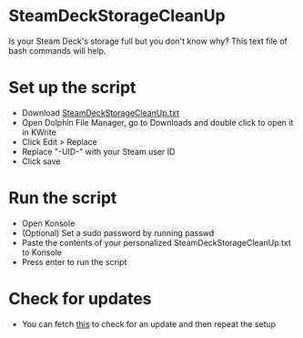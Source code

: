 # SteamDeckStorageCleanUp
Is your Steam Deck's storage full but you don't know why? This text file of bash commands will help.

# Set up the script
- Download [SteamDeckStorageCleanUp.txt](https://github.com/UAWJDASWUI/SteamDeckStorageCleanUp/blob/main/SteamDeckStorageCleanUp.txt)
- Open Dolphin File Manager, go to Downloads and double click to open it in KWrite
- Click Edit > Replace
- Replace "-UID-" with your Steam user ID
- Click save

# Run the script
- Open Konsole
- (Optional) Set a sudo password by running passwd
- Paste the contents of your personalized SteamDeckStorageCleanUp.txt to Konsole
- Press enter to run the script

# Check for updates
- You can fetch [this](https://raw.githubusercontent.com/UAWJDASWUI/SteamDeckStorageCleanUp/refs/heads/main/.version) to check for an update and then repeat the setup
